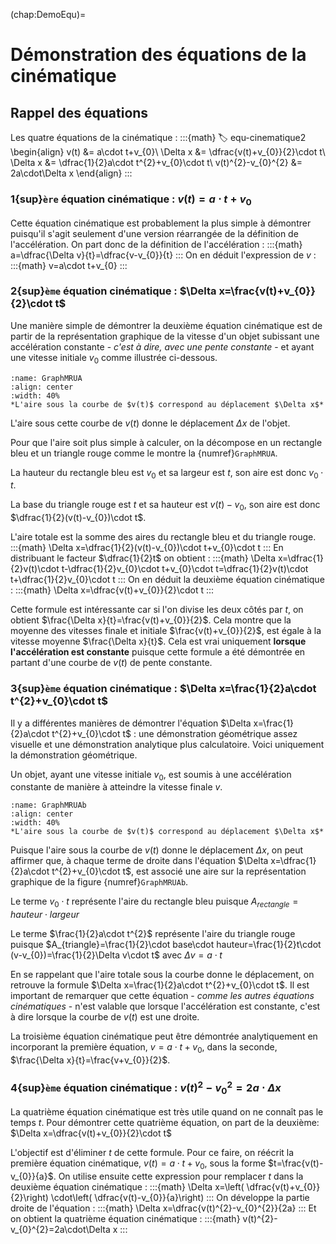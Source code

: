 (chap:DemoEqu)=
# Démonstration des équations de la cinématique
## Rappel des équations
Les quatre équations de la cinématique : 
:::{math}
:label: equ-cinematique2
\begin{align}
v(t)	&=	a\cdot t+v_{0}\\
\Delta x	&=	\dfrac{v(t)+v_{0}}{2}\cdot t\\
\Delta x	&=	\dfrac{1}{2}a\cdot t^{2}+v_{0}\cdot t\\
v(t)^{2}-v_{0}^{2}	&=	2a\cdot\Delta x
\end{align}
:::

### 1{sup}`ère` équation cinématique : $v(t)=a\cdot t+v_{0}$
Cette équation cinématique est probablement la plus simple à démontrer puisqu'il s'agit seulement d'une version réarrangée de la définition de l'accélération. On part donc de la définition de l'accélération :
:::{math}
a=\dfrac{\Delta v}{t}=\dfrac{v-v_{0}}{t}
:::
On en déduit l'expression de $v$ :
:::{math}
v=a\cdot t+v_{0}
:::

### 2{sup}`ème` équation cinématique : $\Delta x=\frac{v(t)+v_{0}}{2}\cdot t$
Une manière simple de démontrer la deuxième équation cinématique est de partir de la représentation graphique de la vitesse d'un objet subissant une accélération constante - *c'est à dire, avec une pente constante* - et ayant une vitesse initiale $v_{0}$ comme illustrée ci-dessous.
```{figure} figures/GraphMRUA.jpg
:name: GraphMRUA
:align: center
:width: 40%
*L'aire sous la courbe de $v(t)$ correspond au déplacement $\Delta x$*
```
L'aire sous cette courbe de $v(t)$ donne le déplacement $\Delta x$ de l'objet.

Pour que l'aire soit plus simple à calculer, on la décompose en un rectangle bleu et un triangle rouge comme le montre la {numref}`GraphMRUA`.

La hauteur du rectangle bleu est $v_{0}$ et sa largeur est $t$, son aire est donc $v_{0}\cdot t$.

La base du triangle rouge est $t$ et sa hauteur est $v(t)-v_{0}$, son aire est donc $\dfrac{1}{2}(v(t)-v_{0})\cdot t$.

L'aire totale est la somme des aires du rectangle bleu et du triangle rouge.
:::{math}
\Delta x=\dfrac{1}{2}(v(t)-v_{0})\cdot t+v_{0}\cdot t
:::
En distribuant le facteur $\dfrac{1}{2}t$ on obtient :
:::{math}
\Delta x=\dfrac{1}{2}v(t)\cdot t-\dfrac{1}{2}v_{0}\cdot t+v_{0}\cdot t=\dfrac{1}{2}v(t)\cdot t+\dfrac{1}{2}v_{0}\cdot t
:::
On en déduit la deuxième équation cinématique :
:::{math}
\Delta x=\dfrac{v(t)+v_{0}}{2}\cdot t
:::

Cette formule est intéressante car si l'on divise les deux côtés par $t$, on obtient $\frac{\Delta x}{t}=\frac{v(t)+v_{0}}{2}$. Cela montre que la moyenne des vitesses finale et initiale $\frac{v(t)+v_{0}}{2}$, est égale à la vitesse moyenne $\frac{\Delta x}{t}$. Cela est vrai uniquement **lorsque l'accélération est constante** puisque cette formule a été démontrée en partant d'une courbe de $v(t)$ de pente constante.

### 3{sup}`ème` équation cinématique : $\Delta x=\frac{1}{2}a\cdot t^{2}+v_{0}\cdot t$
Il y a différentes manières de démontrer l'équation $\Delta x=\frac{1}{2}a\cdot t^{2}+v_{0}\cdot t$ : une démonstration géométrique assez visuelle et une démonstration analytique plus calculatoire. Voici uniquement la démonstration géométrique.

Un objet, ayant une vitesse initiale $v_{0}$, est soumis à une accélération constante de manière à atteindre la vitesse finale $v$.
```{figure} figures/GraphMRUA.jpg
:name: GraphMRUAb
:align: center
:width: 40%
*L'aire sous la courbe de $v(t)$ correspond au déplacement $\Delta x$*
```

Puisque l'aire sous la courbe de $v(t)$ donne le déplacement $\Delta x$, on peut affirmer que, à chaque terme de droite dans l'équation $\Delta x=\dfrac{1}{2}a\cdot t^{2}+v_{0}\cdot t$, est associé une aire sur la représentation graphique de la figure {numref}`GraphMRUAb`.

Le terme $v_{0}\cdot t$ représente l'aire du rectangle bleu puisque $A_{rectangle}=hauteur\cdot largeur$

Le terme $\frac{1}{2}a\cdot t^{2}$ représente l'aire du triangle rouge puisque $A_{triangle}=\frac{1}{2}\cdot base\cdot hauteur=\frac{1}{2}t\cdot (v-v_{0})=\frac{1}{2}\Delta v\cdot t$ avec $\Delta v=a\cdot t$

En se rappelant que l'aire totale sous la courbe donne le déplacement, on retrouve la formule $\Delta x=\frac{1}{2}a\cdot t^{2}+v_{0}\cdot t$. Il est important de remarquer que cette équation - *comme les autres équations cinématiques* - n'est valable que lorsque l'accélération est constante, c'est à dire lorsque la courbe de $v(t$) est une droite.

La troisième équation cinématique peut être démontrée analytiquement en incorporant la première équation, $v=a\cdot t+v_{0}$, dans la seconde, $\frac{\Delta x}{t}=\frac{v+v_{0}}{2}$.

### 4{sup}`ème` équation cinématique : $v(t)^{2}-v_{0}^{2}=2a\cdot\Delta x$
La quatrième équation cinématique est très utile quand on ne connaît pas le temps $t$. Pour démontrer cette quatrième équation, on part de la deuxième: $\Delta x=\dfrac{v(t)+v_{0}}{2}\cdot t$

L'objectif est d'éliminer $t$ de cette formule. Pour ce faire, on réécrit la première équation cinématique, $v(t)=a\cdot t+v_{0}$, sous la forme $t=\frac{v(t)-v_{0}}{a}$. On utilise ensuite cette expression pour remplacer $t$ dans la deuxième équation cinématique :
:::{math}
\Delta x=\left( \dfrac{v(t)+v_{0}}{2}\right) \cdot\left( \dfrac{v(t)-v_{0}}{a}\right) 
:::
On développe la partie droite de l'équation :
:::{math}
\Delta x=\dfrac{v(t)^{2}-v_{0}^{2}}{2a}
:::
Et on obtient la quatrième équation cinématique :
:::{math}
v(t)^{2}-v_{0}^{2}=2a\cdot\Delta x
:::